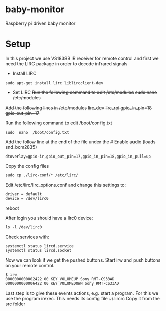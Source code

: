 # baby-monitor
Raspberry pi driven baby monitor

# Setup
In this project we use VS1838B IR receiver for remote control and first we need the LIRC package in order to decode infrared signals
+ Install LIRC
```
sudo apt-get install lirc liblircclient-dev
```

+ Set LIRC
~~Run the following command to edit /etc/modules~~
~~sudo  nano /etc/modules~~

~~Add the following lines in /etc/modules~~
~~lirc_dev~~
~~lirc_rpi gpio_in_pin=18 gpio_out_pin=17~~

Run the following command to edit /boot/config.txt
```
sudo  nano  /boot/config.txt
```

Add the follow line at the end of the file under the # Enable audio (loads snd_bcm2835)
```
dtoverlay=gpio-ir,gpio_out_pin=17,gpio_in_pin=18,gpio_in_pull=up
```

Copy the config files
```
sudo cp ./lirc-conf/* /etc/lirc/
```

Edit /etc/lirc/lirc_options.conf and change this settings to:
```
driver = default
device = /dev/lirc0
```

reboot

After login you should have a lirc0 device:
```
ls -l /dev/lirc0
```

Check services with:
```
systemctl status lircd.service
systemctl status lircd.socket
```

Now we can look if we get the pushed buttons.
Start irw and push buttons on your remote control.
```
$ irw
0000000000002422 00 KEY_VOLUMEUP Sony_RMT-CS33AD
0000000000006422 00 KEY_VOLUMEDOWN Sony_RMT-CS33AD
```

Last step is to give these events actions, e.g. start a program. For this we use the program irexec. This needs its config file ~/.lircrc
Copy it from the src folder
